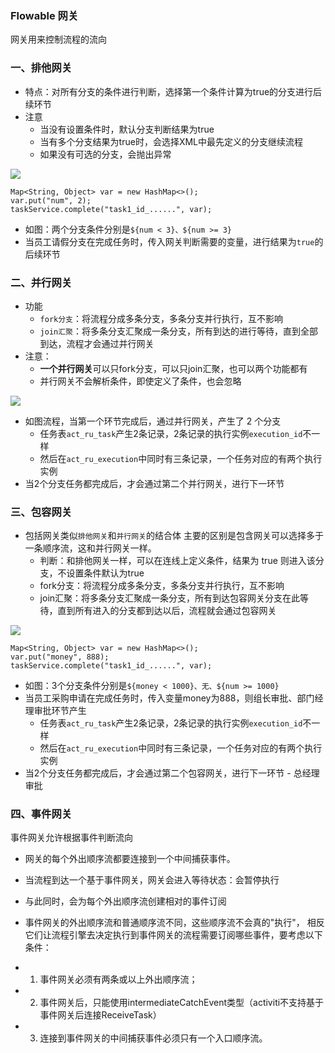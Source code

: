 ###  Flowable 网关
网关用来控制流程的流向

### 一、排他网关
* 特点：对所有分支的条件进行判断，选择第一个条件计算为true的分支进行后续环节
* 注意
  * 当没有设置条件时，默认分支判断结果为true
  * 当有多个分支结果为true时，会选择XML中最先定义的分支继续流程
  * 如果没有可选的分支，会抛出异常

![](https://fgq233.github.io/imgs/workflow/flow08.png)

```
Map<String, Object> var = new HashMap<>();
var.put("num", 2);
taskService.complete("task1_id_......", var);
```

* 如图：两个分支条件分别是`${num < 3}、${num >= 3}`
* 当员工请假分支在完成任务时，传入网关判断需要的变量，进行结果为`true`的后续环节


### 二、并行网关
* 功能
  * `fork分支`：将流程分成多条分支，多条分支并行执行，互不影响
  * `join汇聚`：将多条分支汇聚成一条分支，所有到达的进行等待，直到全部到达，流程才会通过并行网关
* 注意：
  * **一个并行网关**可以只fork分支，可以只join汇聚，也可以两个功能都有
  * 并行网关不会解析条件，即使定义了条件，也会忽略

![](https://fgq233.github.io/imgs/workflow/flow09.png)


* 如图流程，当第一个环节完成后，通过并行网关，产生了 2 个分支
  * 任务表`act_ru_task`产生2条记录，2条记录的执行实例`execution_id`不一样
  * 然后在`act_ru_execution`中同时有三条记录，一个任务对应的有两个执行实例
* 当2个分支任务都完成后，才会通过第二个并行网关，进行下一环节



### 三、包容网关
* 包括网关类似`排他网关`和`并行网关`的结合体 主要的区别是包含网关可以选择多于一条顺序流，这和并行网关一样。
  * 判断：和排他网关一样，可以在连线上定义条件，结果为 true 则进入该分支，不设置条件默认为true
  * fork分支：将流程分成多条分支，多条分支并行执行，互不影响
  * join汇聚：将多条分支汇聚成一条分支，所有到达包容网关分支在此等待，直到所有进入的分支都到达以后，流程就会通过包容网关

![](https://fgq233.github.io/imgs/workflow/flow10.png)


```
Map<String, Object> var = new HashMap<>();
var.put("money", 888);
taskService.complete("task1_id_......", var);
```

* 如图：3个分支条件分别是`${money < 1000}、无、${num >= 1000}`
* 当员工采购申请在完成任务时，传入变量money为888，则组长审批、部门经理审批环节产生
  * 任务表`act_ru_task`产生2条记录，2条记录的执行实例`execution_id`不一样
  * 然后在`act_ru_execution`中同时有三条记录，一个任务对应的有两个执行实例
* 当2个分支任务都完成后，才会通过第二个包容网关，进行下一环节 - 总经理审批


### 四、事件网关
事件网关允许根据事件判断流向
* 网关的每个外出顺序流都要连接到一个中间捕获事件。
* 当流程到达一个基于事件网关，网关会进入等待状态：会暂停执行
* 与此同时，会为每个外出顺序流创建相对的事件订阅

* 事件网关的外出顺序流和普通顺序流不同，这些顺序流不会真的"执行"， 
相反它们让流程引擎去决定执行到事件网关的流程需要订阅哪些事件，要考虑以下条件：
* 1. 事件网关必须有两条或以上外出顺序流；
* 2. 事件网关后，只能使用intermediateCatchEvent类型（activiti不支持基于事件网关后连接ReceiveTask）
* 3. 连接到事件网关的中间捕获事件必须只有一个入口顺序流。 
